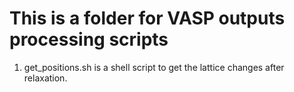 # This is a folder for VASP outputs processing scripts
1. get_positions.sh is a shell script to get the lattice changes after relaxation.
